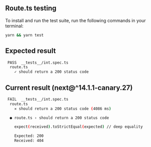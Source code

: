 ## Route.ts testing
To install and run the test suite, run the following commands in your terminal:
```bash
yarn && yarn test
```

## Expected result
```bash
 PASS  __tests__/int.spec.ts
  route.ts
    ✓ should return a 200 status code
```

## Current result (next@^14.1.1-canary.27)
```bash
 FAIL  __tests__/int.spec.ts
  route.ts
    ✕ should return a 200 status code (4086 ms)

  ● route.ts › should return a 200 status code

    expect(received).toStrictEqual(expected) // deep equality

    Expected: 200
    Received: 404
```